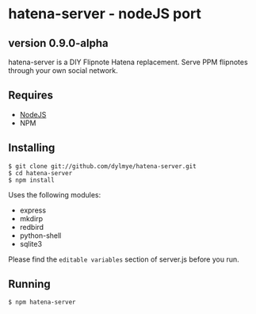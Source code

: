 # hatena-server - nodeJS port    
## version 0.9.0-alpha    
hatena-server is a DIY Flipnote Hatena replacement. Serve PPM flipnotes through your own social network.    

## Requires    

* [NodeJS](https://nodejs.org/)    
* NPM    

## Installing    

    $ git clone git://github.com/dylmye/hatena-server.git
    $ cd hatena-server
    $ npm install    
    
Uses the following modules:

* express
* mkdirp
* redbird
* python-shell    
* sqlite3    

Please find the `editable variables` section of server.js before you run.    

## Running    

    $ npm hatena-server